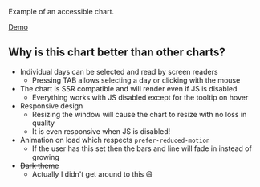 Example of an accessible chart.

[Demo](https://jakzo.github.io/slo-chart/)

## Why is this chart better than other charts?

- Individual days can be selected and read by screen readers
  - Pressing TAB allows selecting a day or clicking with the mouse
- The chart is SSR compatible and will render even if JS is disabled
  - Everything works with JS disabled except for the tooltip on hover
- Responsive design
  - Resizing the window will cause the chart to resize with no loss in quality
  - It is even responsive when JS is disabled!
- Animation on load which respects `prefer-reduced-motion`
  - If the user has this set then the bars and line will fade in instead of growing
- <s>Dark theme</s>
  - Actually I didn't get around to this 😅

